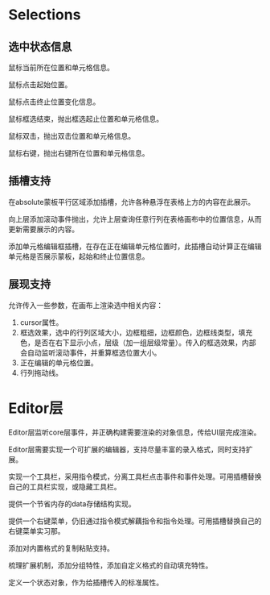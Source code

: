 # Selections

## 选中状态信息

鼠标当前所在位置和单元格信息。

鼠标点击起始位置。

鼠标点击终止位置变化信息。

鼠标框选结束，抛出框选起止位置和单元格信息。

鼠标双击，抛出双击位置和单元格信息。

鼠标右键，抛出右键所在位置和单元格信息。

## 插槽支持

在absolute蒙板平行区域添加插槽，允许各种悬浮在表格上方的内容在此展示。

向上层添加滚动事件抛出，允许上层查询任意行列在表格画布中的位置信息，从而更新需要展示的内容。

添加单元格编辑框插槽，在存在正在编辑单元格位置时，此插槽自动计算正在编辑单元格是否展示蒙板，起始和终止位置信息。

## 展现支持

允许传入一些参数，在画布上渲染选中相关内容：

1. cursor属性。
2. 框选效果，选中的行列区域大小，边框粗细，边框颜色，边框线类型，填充色，是否在右下显示小点，层级（加一组层级常量）。传入的框选效果，内部会自动监听滚动事件，并重算框选位置大小。
3. 正在编辑的单元格位置。
4. 行列拖动线。

# Editor层

Editor层监听core层事件，并正确构建需要渲染的对象信息，传给UI层完成渲染。

Editor层需要实现一个可扩展的编辑器，支持尽量丰富的录入格式，同时支持扩展。

实现一个工具栏，采用指令模式，分离工具栏点击事件和事件处理。可用插槽替换自己的工具栏实现，或隐藏工具栏。

提供一个节省内存的data存储结构实现。

提供一个右键菜单，仍旧通过指令模式解藕指令和指令处理。可用插槽替换自己的右键菜单实习那。

添加对内置格式的复制粘贴支持。

梳理扩展机制，添加分组特性，添加自定义格式的自动填充特性。

定义一个状态对象，作为给插槽传入的标准属性。